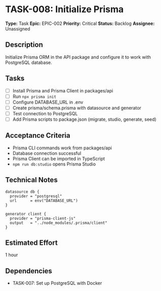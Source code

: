 # TASK-008: Initialize Prisma

**Type:** Task
**Epic:** EPIC-002
**Priority:** Critical
**Status:** Backlog
**Assignee:** Unassigned

## Description
Initialize Prisma ORM in the API package and configure it to work with PostgreSQL database.

## Tasks
- [ ] Install Prisma and Prisma Client in packages/api
- [ ] Run `npx prisma init`
- [ ] Configure DATABASE_URL in .env
- [ ] Create prisma/schema.prisma with datasource and generator
- [ ] Test connection to PostgreSQL
- [ ] Add Prisma scripts to package.json (migrate, studio, generate, seed)

## Acceptance Criteria
- Prisma CLI commands work from packages/api
- Database connection successful
- Prisma Client can be imported in TypeScript
- `npm run db:studio` opens Prisma Studio

## Technical Notes
```prisma
datasource db {
  provider = "postgresql"
  url      = env("DATABASE_URL")
}

generator client {
  provider = "prisma-client-js"
  output   = "../node_modules/.prisma/client"
}
```

## Estimated Effort
1 hour

## Dependencies
- TASK-007: Set up PostgreSQL with Docker
